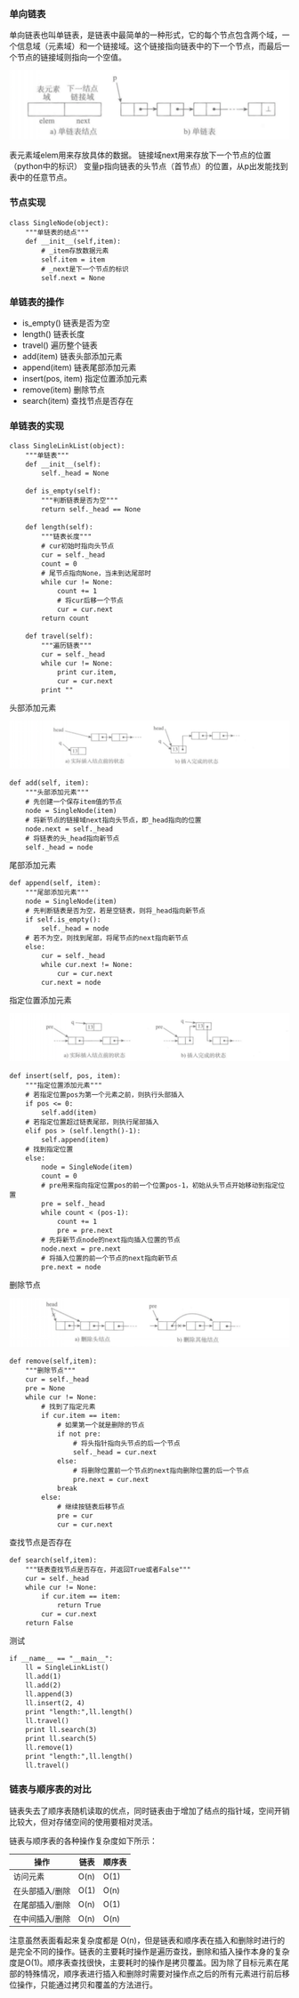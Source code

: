 ### 单向链表
单向链表也叫单链表，是链表中最简单的一种形式，它的每个节点包含两个域，一个信息域（元素域）和一个链接域。这个链接指向链表中的下一个节点，而最后一个节点的链接域则指向一个空值。

![alt文本](img/单链表的节点和单链表.png "单链表")

表元素域elem用来存放具体的数据。
链接域next用来存放下一个节点的位置（python中的标识）
变量p指向链表的头节点（首节点）的位置，从p出发能找到表中的任意节点。


### 节点实现
    class SingleNode(object):
        """单链表的结点"""
        def __init__(self,item):
            # _item存放数据元素
            self.item = item
            # _next是下一个节点的标识
            self.next = None

### 单链表的操作
+ is_empty() 链表是否为空
+ length() 链表长度
+ travel() 遍历整个链表
+ add(item) 链表头部添加元素
+ append(item) 链表尾部添加元素
+ insert(pos, item) 指定位置添加元素
+ remove(item) 删除节点
+ search(item) 查找节点是否存在

### 单链表的实现
    class SingleLinkList(object):
        """单链表"""
        def __init__(self):
            self._head = None

        def is_empty(self):
            """判断链表是否为空"""
            return self._head == None

        def length(self):
            """链表长度"""
            # cur初始时指向头节点
            cur = self._head
            count = 0
            # 尾节点指向None，当未到达尾部时
            while cur != None:
                count += 1
                # 将cur后移一个节点
                cur = cur.next
            return count

        def travel(self):
            """遍历链表"""
            cur = self._head
            while cur != None:
                print cur.item,
                cur = cur.next
            print ""
头部添加元素

![alt文本](img/单链表表头插入元素.png "单链表表头插入元素")

    def add(self, item):
        """头部添加元素"""
        # 先创建一个保存item值的节点
        node = SingleNode(item)
        # 将新节点的链接域next指向头节点，即_head指向的位置
        node.next = self._head
        # 将链表的头_head指向新节点
        self._head = node

尾部添加元素

    def append(self, item):
        """尾部添加元素"""
        node = SingleNode(item)
        # 先判断链表是否为空，若是空链表，则将_head指向新节点
        if self.is_empty():
            self._head = node
        # 若不为空，则找到尾部，将尾节点的next指向新节点
        else:
            cur = self._head
            while cur.next != None:
                cur = cur.next
            cur.next = node
指定位置添加元素

![alt文本](img/单链表指定位置添加元素.png "单链表指定位置添加元素")

    def insert(self, pos, item):
        """指定位置添加元素"""
        # 若指定位置pos为第一个元素之前，则执行头部插入
        if pos <= 0:
            self.add(item)
        # 若指定位置超过链表尾部，则执行尾部插入
        elif pos > (self.length()-1):
            self.append(item)
        # 找到指定位置
        else:
            node = SingleNode(item)
            count = 0
            # pre用来指向指定位置pos的前一个位置pos-1，初始从头节点开始移动到指定位置
            pre = self._head
            while count < (pos-1):
                count += 1
                pre = pre.next
            # 先将新节点node的next指向插入位置的节点
            node.next = pre.next
            # 将插入位置的前一个节点的next指向新节点
            pre.next = node
删除节点

![alt文本](img/单链表删除节点.png "单链表删除节点")

    def remove(self,item):
        """删除节点"""
        cur = self._head
        pre = None
        while cur != None:
            # 找到了指定元素
            if cur.item == item:
                # 如果第一个就是删除的节点
                if not pre:
                    # 将头指针指向头节点的后一个节点
                    self._head = cur.next
                else:
                    # 将删除位置前一个节点的next指向删除位置的后一个节点
                    pre.next = cur.next
                break
            else:
                # 继续按链表后移节点
                pre = cur
                cur = cur.next
查找节点是否存在

    def search(self,item):
        """链表查找节点是否存在，并返回True或者False"""
        cur = self._head
        while cur != None:
            if cur.item == item:
                return True
            cur = cur.next
        return False
测试

    if __name__ == "__main__":
        ll = SingleLinkList()
        ll.add(1)
        ll.add(2)
        ll.append(3)
        ll.insert(2, 4)
        print "length:",ll.length()
        ll.travel()
        print ll.search(3)
        print ll.search(5)
        ll.remove(1)
        print "length:",ll.length()
        ll.travel()

### 链表与顺序表的对比
链表失去了顺序表随机读取的优点，同时链表由于增加了结点的指针域，空间开销比较大，但对存储空间的使用要相对灵活。

链表与顺序表的各种操作复杂度如下所示：

|操作|	链表|	顺序表
|---|---|---
|访问元素|	O(n)|	O(1)
|在头部插入/删除|	O(1)|	O(n)
|在尾部插入/删除|	O(n)|	O(1)
|在中间插入/删除|	O(n)|	O(n)
注意虽然表面看起来复杂度都是 O(n)，但是链表和顺序表在插入和删除时进行的是完全不同的操作。链表的主要耗时操作是遍历查找，删除和插入操作本身的复杂度是O(1)。顺序表查找很快，主要耗时的操作是拷贝覆盖。因为除了目标元素在尾部的特殊情况，顺序表进行插入和删除时需要对操作点之后的所有元素进行前后移位操作，只能通过拷贝和覆盖的方法进行。
